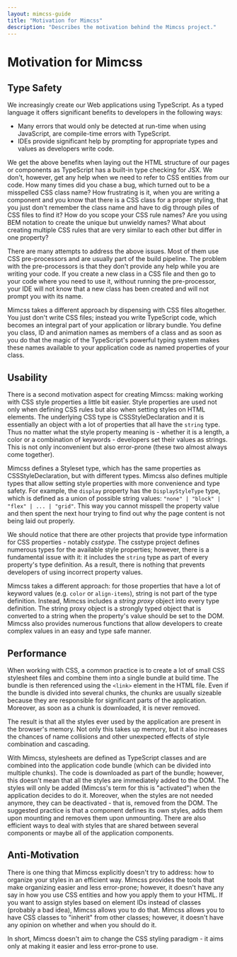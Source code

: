 ```yaml
---
layout: mimcss-guide
title: "Motivation for Mimcss"
description: "Describes the motivation behind the Mimcss project."
---
```


# Motivation for Mimcss

## Type Safety
We increasingly create our Web applications using TypeScript. As a typed language it offers significant benefits to developers in the following ways:

- Many errors that would only be detected at run-time when using JavaScript, are compile-time errors with TypeScript.
- IDEs provide significant help by prompting for appropriate types and values as developers write code.

We get the above benefits when laying out the HTML structure of our pages or components as TypeScript has a built-in type checking for JSX. We don't, however, get any help when we need to refer to CSS entities from our code. How many times did you chase a bug, which turned out to be a misspelled CSS class name? How frustrating is it, when you are writing a component and you know that there is a CSS class for a proper styling, that you just don't remember the class name and have to dig through piles of CSS files to find it? How do you scope your CSS rule names? Are you using BEM notation to create the unique but unwieldy names? What about creating multiple CSS rules that are very similar to each other but differ in one property?

There are many attempts to address the above issues. Most of them use CSS pre-processors and are usually part of the build pipeline. The problem with the pre-processors is that they don't provide any help while you are writing your code. If you create a new class in a CSS file and then go to your code where you need to use it, without running the pre-processor, your IDE will not know that a new class has been created and will not prompt you with its name.

Mimcss takes a different approach by dispensing with CSS files altogether. You just don't write CSS files; instead you write TypeScript code, which becomes an integral part of your application or library bundle. You define you class, ID and animation names as members of a class and as soon as you do that the magic of the TypeScript's powerful typing system makes these names available to your application code as named properties of your class.

## Usability
There is a second motivation aspect for creating Mimcss: making working with CSS style properties a little bit easier. Style properties are used not only when defining CSS rules but also when setting styles on HTML elements. The underlying CSS type is CSSStyleDeclaration and it is essentially an object with a lot of properties that all have the `string` type. Thus no matter what the style property meaning is - whether it is a length, a color or a combination of keywords - developers set their values as strings. This is not only inconvenient but also error-prone (these two almost always come together).

Mimcss defines a Styleset type, which has the same properties as CSSStyleDeclaration, but with different types. Mimcss also defines multiple types that allow setting style properties with more convenience and type safety. For example, the `display` property has the `DisplayStyleType` type, which is defined as a union of possible string values: `"none" | "block" | "flex" | ... | "grid"`. This way you cannot misspell the property value and then spent the next hour trying to find out why the page content is not being laid out properly.

We should notice that there are other projects that provide type information for CSS properties - notably *csstype*. The csstype project defines numerous types for the available style properties; however, there is a fundamental issue with it: it includes the `string` type as part of every property's type definition. As a result, there is nothing that prevents developers of using incorrect property values.

Mimcss takes a different approach: for those properties that have a lot of keyword values (e.g. `color` or `align-items`), string is not part of the type definition. Instead, Mimcss includes a *string proxy* object into every type definition. The string proxy object is a strongly typed object that is converted to a string when the property's value should be set to the DOM. Mimcss also provides numerous functions that allow developers to create complex values in an easy and type safe manner.

## Performance
When working with CSS, a common practice is to create a lot of small CSS stylesheet files and combine them into a single bundle at build time. The bundle is then referenced using the `<link>` element in the HTML file. Even if the bundle is divided into several chunks, the chunks are usually sizeable because they are responsible for significant parts of the application. Moreover, as soon as a chunk is downloaded, it is never removed.

The result is that all the styles ever used by the application are present in the browser's memory. Not only this takes up memory, but it also increases the chances of name collisions and other unexpected effects of style combination and cascading.

With Mimcss, stylesheets are defined as TypeScript classes and are combined into the application code bundle (which can be divided into multiple chunks). The code is downloaded as part of the bundle; however, this doesn't mean that all the styles are immediately added to the DOM. The styles will only be added (Mimcss's term for this is "activated") when the application decides to do it. Moreover, when the styles are not needed anymore, they can be deactivated - that is, removed from the DOM. The suggested practice is that a component defines its own styles, adds them upon mounting and removes them upon unmounting. There are also efficient ways to deal with styles that are shared between several components or maybe all of the application components.

## Anti-Motivation
There is one thing that Mimcss explicitly doesn't try to address: how to organize your styles in an efficient way. Mimcss provides the tools that make organizing easier and less error-prone; however, it doesn't have any say in how you use CSS entities and how you apply them to your HTML. If you want to assign styles based on element IDs instead of classes (probably a bad idea), Mimcss allows you to do that. Mimcss allows you to have CSS classes to "inherit" from other classes; however, it doesn't have any opinion on whether and when you should do it.

In short, Mimcss doesn't aim to change the CSS styling paradigm - it aims only at making it easier and less error-prone to use.

